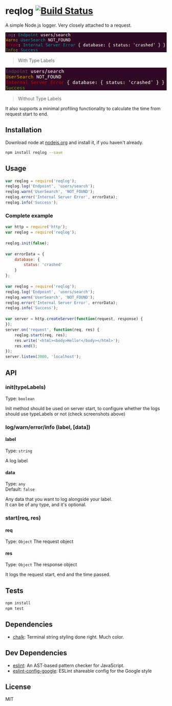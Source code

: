 # reqlog [![Build Status](https://travis-ci.org/Knorcedger/reqlog.png?branch=master)](https://travis-ci.org/Knorcedger/reqlog)

A simple Node.js logger. Very closely attached to a request.

![](https://raw.githubusercontent.com/Knorcedger/reqlog/master/Screenshot.png)
> With Type Labels

![](https://raw.githubusercontent.com/Knorcedger/reqlog/master/Screenshot-without-typelabels.png)
> Without Type Labels

It also supports a minimal profiling functionality to
calculate the time from request start to end.

## Installation

Download node at [nodejs.org](http://nodejs.org) and install it, if you haven't already.

```sh
npm install reqlog --save
```

## Usage

```javascript
var reqlog = require('reqlog');
reqlog.log('Endpoint', 'users/search');
reqlog.warn('UserSearch', 'NOT_FOUND');
reqlog.error('Internal Server Error', errorData);
reqlog.info('Success');
```

### Complete example

```javascript
var http = require('http');
var reqlog = require('reqlog');

reqlog.init(false);

var errorData = {
	database: {
		status: 'crashed'
	}
};

var reqlog = require('reqlog');
reqlog.log('Endpoint', 'users/search');
reqlog.warn('UserSearch', 'NOT_FOUND');
reqlog.error('Internal Server Error', errorData);
reqlog.info('Success');

var server = http.createServer(function(request, response) {
});
server.on('request', function(req, res) {
	reqlog.start(req, res);
	res.write('<html><body>Hello!</body></html>');
	res.end();
});
server.listen(3000, 'localhost');
```

## API

### init(typeLabels)

Type: `boolean`

Init method should be used on server start, to configure
whether the logs should use typeLabels or not
(check screenshots above)

### log/warn/error/info (label, [data])

#### label

Type: `string`

A log label

#### data

Type: `any`  
Default: `false`

Any data that you want to log alongside your label.  
It can be of any type, and it's optional.

### start(req, res)

#### req

Type: `Object` The request object

#### res

Type: `Object` The response object

It logs the request start, end and the time passed.

## Tests

```sh
npm install
npm test
```

## Dependencies

- [chalk](https://github.com/chalk/chalk): Terminal string styling done right. Much color.

## Dev Dependencies

- [eslint](https://github.com/eslint/eslint): An AST-based pattern checker for JavaScript.
- [eslint-config-google](https://github.com/google/eslint-config-google): ESLint shareable config for the Google style


## License

MIT
